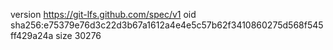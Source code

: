 version https://git-lfs.github.com/spec/v1
oid sha256:e75379e76d3c22d3b67a1612a4e4e5c57b62f3410860275d568f545ff429a24a
size 30276
